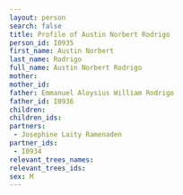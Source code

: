 ```yaml
---
layout: person
search: false
title: Profile of Austin Norbert Rodrigo
person_id: I0935
first_name: Austin Norbert
last_name: Rodrigo
full_name: Austin Norbert Rodrigo
mother: 
mother_id: 
father: Emmanuel Aloysius William Rodrigo
father_id: I0936
children:
children_ids:
partners:
 - Josephine Laity Ramenaden
partner_ids:
 - I0934
relevant_trees_names:
relevant_trees_ids:
sex: M
---
```


